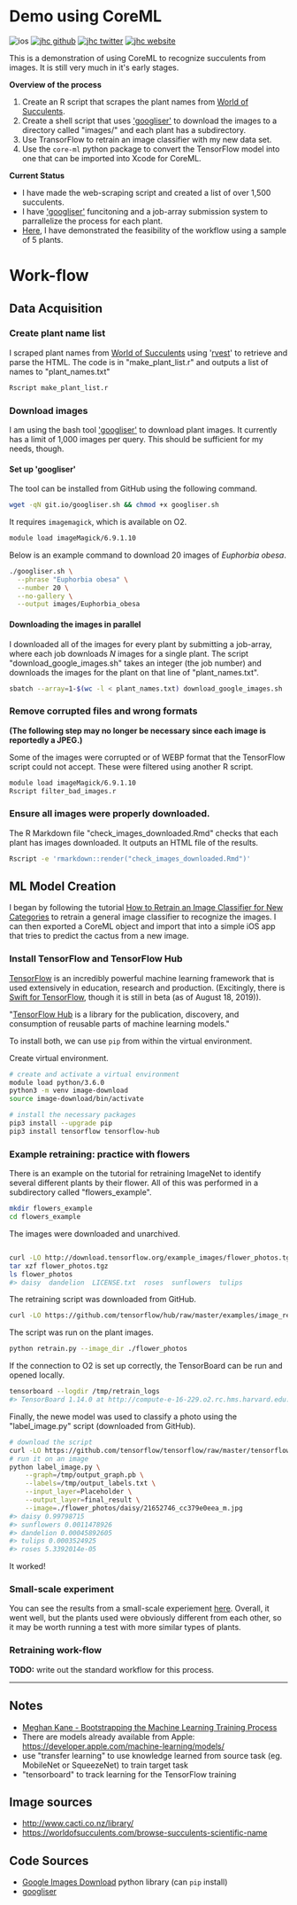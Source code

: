 # Demo using CoreML

![ios](https://img.shields.io/badge/iOS-Plant_Tracker-999999.svg?style=flat&logo=apple)
[![jhc github](https://img.shields.io/badge/GitHub-jhrcook-181717.svg?style=flat&logo=github)](https://github.com/jhrcook)
[![jhc twitter](https://img.shields.io/badge/Twitter-JoshDoesaThing-00aced.svg?style=flat&logo=twitter)](https://twitter.com/JoshDoesa)
[![jhc website](https://img.shields.io/badge/Website-Joshua_Cook-5087B2.svg?style=flat&logo=telegram)](https://joshuacook.netlify.com)



This is a demonstration of using CoreML to recognize succulents from images. It is still very much in it's early stages.

**Overview of the process**

1. Create an R script that scrapes the plant names from [World of Succulents](https://worldofsucculents.com/browse-succulents-scientific-name).
2. Create a shell script that uses ['googliser'](https://github.com/teracow/googliser) to download the images to a directory called "images/" and each plant has a subdirectory.
3. Use TransorFlow to retrain an image classifier with my new data set.
4. Use the `core-ml` python package to convert the TensorFlow model into one that can be imported into Xcode for CoreML.

**Current Status**

* I have made the web-scraping script and created a list of over 1,500 succulents.
* I have ['googliser'](https://github.com/teracow/googliser) funcitoning and a job-array submission system to parrallelize the process for each plant.
* [Here](./practice_plant_recognition.md), I have demonstrated the feasibility of the workflow using a sample of 5 plants.

# Work-flow

## Data Acquisition

### Create plant name list

I scraped plant names from [World of Succulents](https://worldofsucculents.com/browse-succulents-scientific-name) using '[rvest](https://cran.r-project.org/web/packages/rvest/index.html)' to retrieve and parse the HTML. The code is in "make\_plant\_list.r" and outputs a list of names to "plant_names.txt"

```bash
Rscript make_plant_list.r
```

### Download images

I am using the bash tool ['googliser'](https://github.com/teracow/googliser) to download plant images. It currently has a limit of 1,000 images  per query. This should be sufficient for my needs, though.

#### Set up 'googliser'

The tool can be installed from GitHub using the following command.

```bash
wget -qN git.io/googliser.sh && chmod +x googliser.sh
```

It requires `imagemagick`, which is available on O2.

```bash
module load imageMagick/6.9.1.10
```

Below is an example command to download 20 images of *Euphorbia obesa*.

```bash
./googliser.sh \
  --phrase "Euphorbia obesa" \
  --number 20 \
  --no-gallery \
  --output images/Euphorbia_obesa
```
#### Downloading the images in parallel

I downloaded all of the images for every plant by submitting a job-array, where each job downloads *N* images for a single plant. The script "download_google_images.sh" takes an integer (the job number) and downloads the images for the plant on that line of "plant_names.txt".

```bash
sbatch --array=1-$(wc -l < plant_names.txt) download_google_images.sh
```

### Remove corrupted files and wrong formats

**(The following step may no longer be necessary since each image is reportedly a JPEG.)**

Some of the images were corrupted or of WEBP format that the TensorFlow script could not accept. These were filtered using another R script.

```bash
module load imageMagick/6.9.1.10
Rscript filter_bad_images.r
```

### Ensure all images were properly downloaded.

The R Markdown file "check_images_downloaded.Rmd" checks that each plant has images downloaded. It outputs an HTML file of the results.

```bash
Rscript -e 'rmarkdown::render("check_images_downloaded.Rmd")'
```

## ML Model Creation

I began by following the tutorial [How to Retrain an Image Classifier for New Categories](https://www.tensorflow.org/hub/tutorials/image_retraining) to retrain a general image classifier to recognize the images. I can then exported a CoreML object and import that into a simple iOS app that tries to predict the cactus from a new image.

### Install TensorFlow and TensorFlow Hub

[TensorFlow](https://www.tensorflow.org) is an incredibly powerful machine learning framework that is used extensively in education, research and production. (Excitingly, there is [Swift for TensorFlow](https://www.tensorflow.org/swift), though it is still in beta (as of August 18, 2019)).

"[TensorFlow Hub](https://www.tensorflow.org/hub) is a library for the publication, discovery, and consumption of reusable parts of machine learning models."

To install both, we can use `pip` from within the virtual environment.

Create virtual environment.

```bash
# create and activate a virtual environment
module load python/3.6.0
python3 -m venv image-download
source image-download/bin/activate

# install the necessary packages
pip3 install --upgrade pip
pip3 install tensorflow tensorflow-hub
```

### Example retraining: practice with flowers

There is an example on the tutorial for retraining ImageNet to identify several different plants by their flower. All of this was performed in a subdirectory called "flowers_example".

```bash
mkdir flowers_example
cd flowers_example
```

The images were downloaded and unarchived.

```bash

curl -LO http://download.tensorflow.org/example_images/flower_photos.tgz
tar xzf flower_photos.tgz
ls flower_photos
#> daisy  dandelion  LICENSE.txt  roses  sunflowers  tulips
```

The retraining script was downloaded from GitHub.

```bash
curl -LO https://github.com/tensorflow/hub/raw/master/examples/image_retraining/retrain.py
```

The script was run on the plant images.

```bash
python retrain.py --image_dir ./flower_photos
```

If the connection to O2 is set up correctly, the TensorBoard can be run and opened locally.

```bash
tensorboard --logdir /tmp/retrain_logs
#> TensorBoard 1.14.0 at http://compute-e-16-229.o2.rc.hms.harvard.edu:6006/ (Press CTRL+C to quit)
```

Finally, the newe model was used to classify a photo using the "label_image.py" script (downloaded from GitHub).

```bash
# download the script
curl -LO https://github.com/tensorflow/tensorflow/raw/master/tensorflow/examples/label_image/label_image.py
# run it on an image
python label_image.py \
    --graph=/tmp/output_graph.pb \
    --labels=/tmp/output_labels.txt \
    --input_layer=Placeholder \
    --output_layer=final_result \
    --image=./flower_photos/daisy/21652746_cc379e0eea_m.jpg
#> daisy 0.99798715
#> sunflowers 0.0011478926
#> dandelion 0.00045892605
#> tulips 0.0003524925
#> roses 5.3392014e-05
```

It worked!

### Small-scale experiment

You can see the results from a small-scale experiement [here](./practice_plant_recognition.md). Overall, it went well, but the plants used were obviously different from each other, so it may be worth running a test with more similar types of plants.

### Retraining work-flow

**TODO:** write out the standard workflow for this process.

---

## Notes

- [Meghan Kane - Bootstrapping the Machine Learning Training Process](https://www.youtube.com/watch?v=ugiPfm8ICZo)
- There are models already available from Apple: https://developer.apple.com/machine-learning/models/
- use "transfer learning" to use knowledge learned from source task (eg. MobileNet or SqueezeNet) to train target task
- "tensorboard" to track learning for the TensorFlow training


## Image sources

* http://www.cacti.co.nz/library/
* https://worldofsucculents.com/browse-succulents-scientific-name


## Code Sources

* [Google Images Download](https://github.com/hardikvasa/google-images-download) python library (can `pip` install)
* [googliser](https://github.com/teracow/googliser)